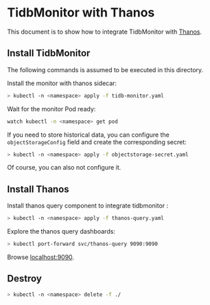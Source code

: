 # TidbMonitor with Thanos

This document is to show how to integrate TidbMonitor with [Thanos](https://thanos.io/design.md/).


## Install TidbMonitor

The following commands is assumed to be executed in this directory.

Install the monitor with thanos sidecar:

```bash
> kubectl -n <namespace> apply -f tidb-monitor.yaml
```

Wait for the monitor Pod ready:

```bash
watch kubectl -n <namespace> get pod
```

If you need to store historical data, you can configure the `objectStorageConfig` field and create the corresponding secret:

```bash
> kubectl -n <namespace> apply -f objectstorage-secret.yaml
```

Of course, you can also not configure it.

## Install Thanos

Install thanos query component to integrate tidbmonitor :

```bash
> kubectl -n <namespace> apply -f thanos-query.yaml
```
Explore the thanos query dashboards:

```bash
> kubectl port-forward svc/thanos-query 9090:9090
```

Browse [localhost:9090](http://localhost:9090).

## Destroy

```bash
> kubectl -n <namespace> delete -f ./
```
